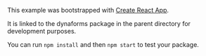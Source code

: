 This example was bootstrapped with [Create React App](https://github.com/facebook/create-react-app).

It is linked to the dynaforms package in the parent directory for development purposes.

You can run `npm install` and then `npm start` to test your package.
